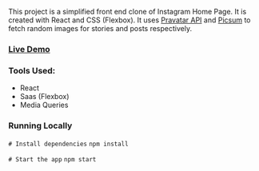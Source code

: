This project is a simplified front end clone of Instagram Home Page. It is created with React and CSS (Flexbox). It uses [Pravatar API](https://pravatar.cc/) and [Picsum](https://picsum.photos/) to fetch random images for stories and posts respectively.

### [Live Demo](https://instagram-home-page.herokuapp.com/)

### Tools Used:
* React
* Saas (Flexbox)
* Media Queries

### Running Locally
`# Install dependencies`
`npm install`

`# Start the app`
`npm start`

